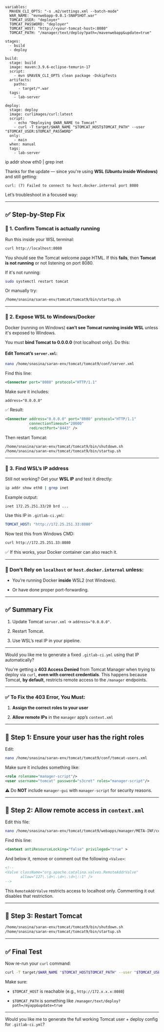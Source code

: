 

```
variables:
  MAVEN_CLI_OPTS: "-s .m2/settings.xml --batch-mode"
  WAR_NAME: "mvnwebapp-0.0.1-SNAPSHOT.war"
  TOMCAT_USER: "deployer"
  TOMCAT_PASSWORD: "deployer"
  TOMCAT_HOST: "http://<your-tomcat-host>:8080"
  TOMCAT_PATH: "/manager/text/deploy?path=/mavenwebapp&update=true"

stages:
  - build
  - deploy

build:
  stage: build
  image: maven:3.9.6-eclipse-temurin-17
  script:
    - mvn $MAVEN_CLI_OPTS clean package -DskipTests
  artifacts:
    paths:
      - target/*.war
  tags:
    - lab-server

deploy:
  stage: deploy
  image: curlimages/curl:latest
  script:
    - echo "Deploying $WAR_NAME to Tomcat"
    - curl -T target/$WAR_NAME "$TOMCAT_HOST$TOMCAT_PATH" --user "$TOMCAT_USER:$TOMCAT_PASSWORD"
  only:
    - main
  when: manual
  tags:
    - lab-server
```

ip addr show eth0 | grep inet



Thanks for the update — since you're using **WSL (Ubuntu inside Windows)** and still getting:

```
curl: (7) Failed to connect to host.docker.internal port 8080
```

Let’s troubleshoot in a focused way:

---

## ✅ Step-by-Step Fix

### 🔎 1. **Confirm Tomcat is actually running**

Run this inside your WSL terminal:

```bash
curl http://localhost:8080
```

You should see the Tomcat welcome page HTML. If this **fails**, then **Tomcat is not running** or not listening on port 8080.

If it's not running:

```bash
sudo systemctl restart tomcat
```

Or manually try:

```bash
/home/snasina/saran-env/tomcat/tomcat9/bin/startup.sh
```

---

### 🔎 2. **Expose WSL to Windows/Docker**

Docker (running on Windows) **can’t see Tomcat running inside WSL** unless it's exposed to Windows.

You must **bind Tomcat to 0.0.0.0** (not localhost only). Do this:

#### Edit Tomcat’s `server.xml`:

```bash
nano /home/snasina/saran-env/tomcat/tomcat9/conf/server.xml
```

Find this line:

```xml
<Connector port="8080" protocol="HTTP/1.1"
```

Make sure it includes:

```xml
address="0.0.0.0"
```

✅ Result:

```xml
<Connector address="0.0.0.0" port="8080" protocol="HTTP/1.1"
           connectionTimeout="20000"
           redirectPort="8443" />
```

Then restart Tomcat:

```bash
/home/snasina/saran-env/tomcat/tomcat9/bin/shutdown.sh
/home/snasina/saran-env/tomcat/tomcat9/bin/startup.sh
```

---

### 🔎 3. **Find WSL’s IP address**

Still not working? Get your **WSL IP** and test it directly:

```bash
ip addr show eth0 | grep inet
```

Example output:

```
inet 172.25.251.33/20 brd ...
```

Use this IP in `.gitlab-ci.yml`:

```yaml
TOMCAT_HOST: "http://172.25.251.33:8080"
```

Now test this from Windows CMD:

```bash
curl http://172.25.251.33:8080
```

✅ If this works, your Docker container can also reach it.

---

### 🚫 Don't Rely on `localhost` or `host.docker.internal` unless:

- You’re running Docker **inside** WSL2 (not Windows).
    
- Or have done proper port-forwarding.
    

---

## ✅ Summary Fix

1. Update Tomcat `server.xml` → `address="0.0.0.0"`.
    
2. Restart Tomcat.
    
3. Use WSL’s real IP in your pipeline.
    

---

Would you like me to generate a fixed `.gitlab-ci.yml` using that IP automatically?




You're getting a **403 Access Denied** from Tomcat Manager when trying to deploy via `curl`, **even with correct credentials**. This happens because Tomcat, **by default**, restricts remote access to the `/manager` endpoints.

---

### ✅ To Fix the 403 Error, You Must:

1. **Assign the correct roles to your user**
    
2. **Allow remote IPs** in the `manager` app’s `context.xml`
    

---

## 🔧 Step 1: Ensure your user has the right roles

Edit:

```bash
nano /home/snasina/saran-env/tomcat/tomcat9/conf/tomcat-users.xml
```

Make sure it includes something like:

```xml
<role rolename="manager-script"/>
<user username="tomcat" password="s3cret" roles="manager-script"/>
```

⚠️ Do **NOT** include `manager-gui` with `manager-script` for security reasons.

---

## 🔧 Step 2: Allow remote access in `context.xml`

Edit this file:

```bash
nano /home/snasina/saran-env/tomcat/tomcat9/webapps/manager/META-INF/context.xml
```

Find this line:

```xml
<Context antiResourceLocking="false" privileged="true" >
```

And below it, remove or comment out the following `<Valve>`:

```xml
<!--
<Valve className="org.apache.catalina.valves.RemoteAddrValve"
       allow="127\.\d+\.\d+\.\d+|::1" />
-->
```

This `RemoteAddrValve` restricts access to localhost only. Commenting it out disables that restriction.

---

## 🔄 Step 3: Restart Tomcat

```bash
/home/snasina/saran-env/tomcat/tomcat9/bin/shutdown.sh
/home/snasina/saran-env/tomcat/tomcat9/bin/startup.sh
```

---

## ✅ Final Test

Now re-run your `curl` command:

```bash
curl -T target/$WAR_NAME "$TOMCAT_HOST$TOMCAT_PATH" --user "$TOMCAT_USER:$TOMCAT_PASSWORD"
```

Make sure:

- `$TOMCAT_HOST` is reachable (e.g., `http://172.x.x.x:8080`)
    
- `$TOMCAT_PATH` is something like `/manager/text/deploy?path=/myapp&update=true`
    

---

Would you like me to generate the full working Tomcat user + deploy config for `.gitlab-ci.yml`?




